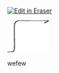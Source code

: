 <p><a target="_blank" href="https://app.eraser.io/workspace/ONkMEbnFwxYKFvhehI6X" id="edit-in-eraser-github-link"><img alt="Edit in Eraser" src="https://firebasestorage.googleapis.com/v0/b/second-petal-295822.appspot.com/o/images%2Fgithub%2FOpen%20in%20Eraser.svg?alt=media&amp;token=968381c8-a7e7-472a-8ed6-4a6626da5501"></a></p>

![Figure 1](/.eraser/ONkMEbnFwxYKFvhehI6X___reS6fUv66LcKWYn8yV2OvCPvwSm2___---figure---cpUUU8J0TWVHgmpFlWpXc---figure---N6zuxozUZG8IevghhRodwQ.png "Figure 1")



wefew



<!--- Eraser file: https://app.eraser.io/workspace/ONkMEbnFwxYKFvhehI6X --->